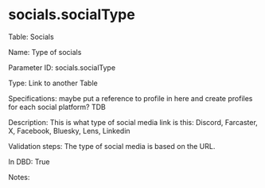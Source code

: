 # socials.socialType

Table: Socials

Name: Type of socials

Parameter ID: socials.socialType

Type: Link to another Table

Specifications: maybe put a reference to profile in here and create profiles for each social platform? TDB

Description: This is what type of social media link is this: Discord, Farcaster, X, Facebook, Bluesky, Lens, Linkedin

Validation steps: The type of social media is based on the URL.

In DBD: True

Notes: 

